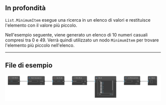 ## In profondità
`List.MinimumItem` esegue una ricerca in un elenco di valori e restituisce l'elemento con il valore più piccolo.

Nell'esempio seguente, viene generato un elenco di 10 numeri casuali compresi tra 0 e 49. Verrà quindi utilizzato un nodo `MinimumItem` per trovare l'elemento più piccolo nell'elenco.
___
## File di esempio

![List.MinimumItem](./DSCore.List.MinimumItem_img.jpg)
